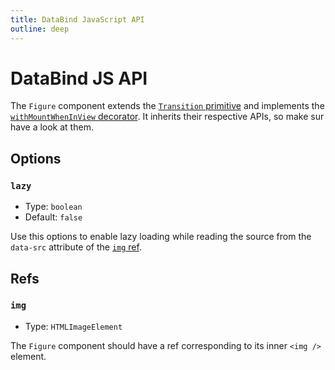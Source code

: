```yaml
---
title: DataBind JavaScript API
outline: deep
---
```


# DataBind JS API

The `Figure` component extends the [`Transition` primitive](/components/primitives/Transition/) and implements the [`withMountWhenInView` decorator](https://js-toolkit.studiometa.dev/api/decorators/withMountWhenInView.html). It inherits their respective APIs, so make sur have a look at them.

## Options

### `lazy`

- Type: `boolean`
- Default: `false`

Use this options to enable lazy loading while reading the source from the `data-src` attribute of the [`img` ref](#img).


## Refs

### `img`

- Type: `HTMLImageElement`

The `Figure` component should have a ref corresponding to its inner `<img />` element.
